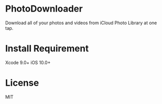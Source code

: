 # PhotoDownloader
Download all of your photos and videos from iCloud Photo Library at one tap.

# Install Requirement
Xcode 9.0+
iOS 10.0+

# License
MIT
